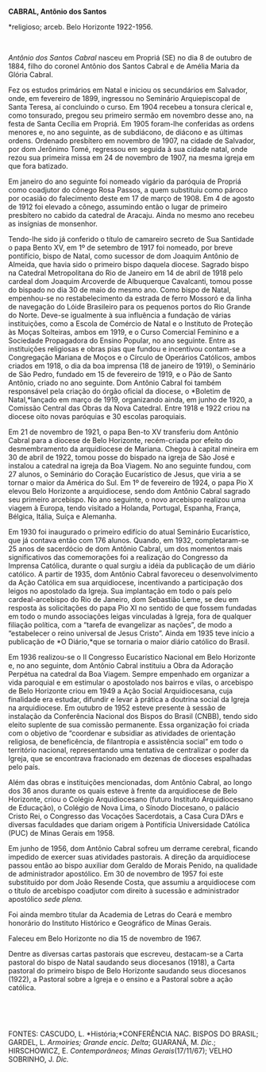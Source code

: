 **CABRAL, Antônio dos Santos**

\*religioso; arceb. Belo Horizonte 1922-1956.

 

*Antônio dos Santos Cabral* nasceu em Propriá (SE) no dia 8 de outubro
de 1884, filho do coronel Antônio dos Santos Cabral e de Amélia Maria da
Glória Cabral.

Fez os estudos primários em Natal e iniciou os secundários em Salvador,
onde, em fevereiro de 1899, ingressou no Seminário Arquiepiscopal de
Santa Teresa, aí concluindo o curso. Em 1904 recebeu a tonsura clerical
e, como tonsurado, pregou seu primeiro sermão em novembro desse ano, na
festa de Santa Cecília em Propriá. Em 1905 foram-lhe conferidas as
ordens menores e, no ano seguinte, as de subdiácono, de diácono e as
últimas ordens. Ordenado presbítero em novembro de 1907, na cidade de
Salvador, por dom Jerônimo Tomé, regressou em seguida à sua cidade
natal, onde rezou sua primeira missa em 24 de novembro de 1907, na mesma
igreja em que fora batizado.

Em janeiro do ano seguinte foi nomeado vigário da paróquia de Propriá
como coadjutor do cônego Rosa Passos, a quem substituiu como pároco por
ocasião do falecimento deste em 17 de março de 1908. Em 4 de agosto de
1912 foi elevado a cônego, assumindo então o lugar de primeiro
presbítero no cabido da catedral de Aracaju. Ainda no mesmo ano recebeu
as insígnias de monsenhor.

Tendo-lhe sido já conferido o título de camareiro secreto de Sua
Santidade o papa Bento XV, em 1º de setembro de 1917 foi nomeado, por
breve pontifício, bispo de Natal, como sucessor de dom Joaquim Antônio
de Almeida, que havia sido o primeiro bispo daquela diocese. Sagrado
bispo na Catedral Metropolitana do Rio de Janeiro em 14 de abril de 1918
pelo cardeal dom Joaquim Arcoverde de Albuquerque Cavalcanti, tomou
posse do bispado no dia 30 de maio do mesmo ano. Como bispo de Natal,
empenhou-se no restabelecimento da estrada de ferro Mossoró e da linha
de navegação do Lóide Brasileiro para os pequenos portos do Rio Grande
do Norte. Deve-se igualmente à sua influência a fundação de várias
instituições, como a Escola de Comércio de Natal e o Instituto de
Proteção às Moças Solteiras, ambos em 1919, e o Curso Comercial Feminino
e a Sociedade Propagadora do Ensino Popular, no ano seguinte. Entre as
instituições religiosas e obras pias que fundou e incentivou contam-se a
Congregação Mariana de Moços e o Círculo de Operários Católicos, ambos
criados em 1918, o dia da boa imprensa (18 de janeiro de 1919), o
Seminário de São Pedro, fundado em 15 de fevereiro de 1919, e o Pão de
Santo Antônio, criado no ano seguinte. Dom Antônio Cabral foi também
responsável pela criação do órgão oficial da diocese, o *Boletim de
Natal,*lançado em março de 1919, organizando ainda, em junho de 1920, a
Comissão Central das Obras da Nova Catedral. Entre 1918 e 1922 criou na
diocese oito novas paróquias e 30 escolas paroquiais.

Em 21 de novembro de 1921, o papa Ben-to XV transferiu dom Antônio
Cabral para a diocese de Belo Horizonte, recém-criada por efeito do
desmembramento da arquidiocese de Mariana. Chegou à capital mineira em
30 de abril de 1922, tomou posse do bispado na igreja de São José e
instalou a catedral na igreja da Boa Viagem. No ano seguinte fundou, com
27 alunos, o Seminário do Coração Eucarístico de Jesus, que viria a se
tornar o maior da América do Sul. Em 1º de fevereiro de 1924, o papa Pio
X elevou Belo Horizonte a arquidiocese, sendo dom Antônio Cabral sagrado
seu primeiro arcebispo. No ano seguinte, o novo arcebispo realizou uma
viagem à Europa, tendo visitado a Holanda, Portugal, Espanha, França,
Bélgica, Itália, Suíça e Alemanha.

Em 1930 foi inaugurado o primeiro edifício do atual Seminário
Eucarístico, que já contava então com 176 alunos. Quando, em 1932,
completaram-se 25 anos de sacerdócio de dom Antônio Cabral, um dos
momentos mais significativos das comemorações foi a realização do
Congresso da Imprensa Católica, durante o qual surgiu a idéia da
publicação de um diário católico. A partir de 1935, dom Antônio Cabral
favoreceu o desenvolvimento da Ação Católica em sua arquidiocese,
incentivando a participação dos leigos no apostolado da Igreja. Sua
implantação em todo o país pelo cardeal-arcebispo do Rio de Janeiro, dom
Sebastião Leme, se deu em resposta às solicitações do papa Pio XI no
sentido de que fossem fundadas em todo o mundo associações leigas
vinculadas à Igreja, fora de qualquer filiação política, com a “tarefa
de evangelizar as nações”, de modo a “estabelecer o reino universal de
Jesus Cristo”. Ainda em 1935 teve início a publicação de *O Diário,*que
se tornaria o maior diário católico do Brasil.

Em 1936 realizou-se o II Congresso Eucarístico Nacional em Belo
Horizonte e, no ano seguinte, dom Antônio Cabral instituiu a Obra da
Adoração Perpétua na catedral da Boa Viagem. Sempre empenhado em
organizar a vida paroquial e em estimular o apostolado nos bairros e
vilas, o arcebispo de Belo Horizonte criou em 1949 a Ação Social
Arquidiocesana, cuja finalidade era estudar, difundir e levar à prática
a doutrina social da Igreja na arquidiocese. Em outubro de 1952 esteve
presente à sessão de instalação da Conferência Nacional dos Bispos do
Brasil (CNBB), tendo sido eleito suplente de sua comissão permanente.
Essa organização foi criada com o objetivo de “coordenar e subsidiar as
atividades de orientação religiosa, de beneficência, de filantropia e
assistência social” em todo o território nacional, representando uma
tentativa de centralizar o poder da Igreja, que se encontrava fracionado
em dezenas de dioceses espalhadas pelo país.

Além das obras e instituições mencionadas, dom Antônio Cabral, ao longo
dos 36 anos durante os quais esteve à frente da arquidiocese de Belo
Horizonte, criou o Colégio Arquidiocesano (futuro Instituto
Arquidiocesano de Educação), o Colégio de Nova Lima, o Sínodo Diocesano,
o palácio Cristo Rei, o Congresso das Vocações Sacerdotais, a Casa Cura
D’Ars e diversas faculdades que dariam origem à Pontifícia Universidade
Católica (PUC) de Minas Gerais em 1958.

Em junho de 1956, dom Antônio Cabral sofreu um derrame cerebral, ficando
impedido de exercer suas atividades pastorais. A direção da arquidiocese
passou então ao bispo auxiliar dom Geraldo de Morais Penido, na
qualidade de administrador apostólico. Em 30 de novembro de 1957 foi
este substituído por dom João Resende Costa, que assumiu a arquidiocese
com o título de arcebispo coadjutor com direito à sucessão e
administrador apostólico *sede plena.*

Foi ainda membro titular da Academia de Letras do Ceará e membro
honorário do Instituto Histórico e Geográfico de Minas Gerais.

Faleceu em Belo Horizonte no dia 15 de novembro de 1967.

Dentre as diversas cartas pastorais que escreveu, destacam-se a Carta
pastoral do bispo de Natal saudando seus diocesanos (1918), a Carta
pastoral do primeiro bispo de Belo Horizonte saudando seus diocesanos
(1922), a Pastoral sobre a Igreja e o ensino e a Pastoral sobre a ação
católica.

 

 

FONTES: CASCUDO, L. *História;*CONFERÊNCIA NAC. BISPOS DO BRASIL;
GARDEL, L. *Armoiries; Grande encic. Delta*; GUARANÁ, M. *Dic*.;
HIRSCHOWICZ, E. *Contemporâneos; Minas Gerais*(17/11/67); VELHO
SOBRINHO, J. *Dic.*

 
